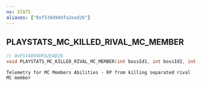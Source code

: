 ```yaml
---
ns: STATS
aliases: ["0xf534d94dfa2ead26"]
---
```

## PLAYSTATS_MC_KILLED_RIVAL_MC_MEMBER

```c
// 0xF534D94DFA2EAD26
void PLAYSTATS_MC_KILLED_RIVAL_MC_MEMBER(int bossId1, int bossId2, int matchId1, int matchId2, int rpEarned);
```

```
Telemetry for MC Members Abilities - RP from killing separated rival MC member
```
